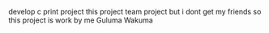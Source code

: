 develop c print project this project team project but i dont get my friends so this project is work by me Guluma Wakuma

